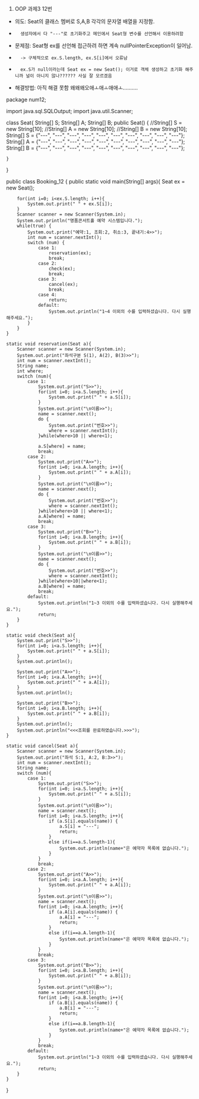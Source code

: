 1. OOP 과제3 12번
- 의도: Seat의 클래스 멤버로 S,A,B 각각의 문자열 배열을 지정함.
-       생성자에서 다 "---"로 초기화주고 메인에서 Seat형 변수를 선언해서 이용하려함
- 문제점: Seat형 ex를 선언해 접근하려 하면 계속 nullPointerException이 일어남.
-       -> 구체적으로 ex.S.length, ex.S[i]에서 오류남
-       ex.S가 null이라는데 Seat ex = new Seat(); 이거로 객체 생성하고 초기화 해주니까 널이 아니지 않나?????? 사실 잘 모르겠음
- 해결방법: 아직 해결 못함 왜왜왜오애ㅗ애ㅗ애애ㅗ..........



package num12;


import java.sql.SQLOutput;
import java.util.Scanner;

class Seat{
    String[] S;
    String[] A;
    String[] B;
    public Seat() {
        //String[] S = new String[10];
        //String[] A = new String[10];
        //String[] B = new String[10];
        String[] S = {"---", "---", "---", "---", "---", "---", "---", "---", "---", "---"};
        String[] A = {"---", "---", "---", "---", "---", "---", "---", "---", "---", "---"};
        String[] B = {"---", "---", "---", "---", "---", "---", "---", "---", "---", "---"};

    }
}

public class Booking_12 {
    public static void main(String[] args){
        Seat ex = new Seat();


        for(int i=0; i<ex.S.length; i++){
            System.out.print(" " + ex.S[i]);
        }
        Scanner scanner = new Scanner(System.in);
        System.out.println("명품콘서트홀 예약 시스템입니다.");
        while(true) {
            System.out.print("예약:1, 조회:2, 취소:3, 끝내기:4>>");
            int num = scanner.nextInt();
            switch (num) {
                case 1:
                    reservation(ex);
                    break;
                case 2:
                    check(ex);
                    break;
                case 3:
                    cancel(ex);
                    break;
                case 4:
                    return;
                default:
                    System.out.println("1~4 이외의 수를 입력하셨습니다. 다시 실행해주세요.");
            }
        }
    }

    static void reservation(Seat a){
        Scanner scanner = new Scanner(System.in);
        System.out.print("좌석구분 S(1), A(2), B(3)>>");
        int num = scanner.nextInt();
        String name;
        int where;
        switch (num){
            case 1:
                System.out.print("S>>");
                for(int i=0; i<a.S.length; i++){
                    System.out.print(" " + a.S[i]);
                }
                System.out.print("\n이름>>");
                name = scanner.next();
                do {
                    System.out.print("번호>>");
                    where = scanner.nextInt();
                }while(where>10 || where<1);

                a.S[where] = name;
                break;
            case 2:
                System.out.print("A>>");
                for(int i=0; i<a.A.length; i++){
                    System.out.print(" " + a.A[i]);
                }
                System.out.print("\n이름>>");
                name = scanner.next();
                do {
                    System.out.print("번호>>");
                    where = scanner.nextInt();
                }while(where>10 || where<1);
                a.A[where] = name;
                break;
            case 3:
                System.out.print("B>>");
                for(int i=0; i<a.B.length; i++){
                    System.out.print(" " + a.B[i]);
                }
                System.out.print("\n이름>>");
                name = scanner.next();
                do {
                    System.out.print("번호>>");
                    where = scanner.nextInt();
                }while(where>10||where<1);
                a.B[where] = name;
                break;
            default:
                System.out.println("1~3 이외의 수를 입력하셨습니다. 다시 실행해주세요.");
                return;
        }
    }

    static void check(Seat a){
        System.out.print("S>>");
        for(int i=0; i<a.S.length; i++){
            System.out.print(" " + a.S[i]);
        }
        System.out.println();

        System.out.print("A>>");
        for(int i=0; i<a.A.length; i++){
            System.out.print(" " + a.A[i]);
        }
        System.out.println();

        System.out.print("B>>");
        for(int i=0; i<a.B.length; i++){
            System.out.print(" " + a.B[i]);
        }
        System.out.println();
        System.out.println("<<<조회를 완료하였습니다.>>>");
    }

    static void cancel(Seat a){
        Scanner scanner = new Scanner(System.in);
        System.out.print("좌석 S:1, A:2, B:3>>");
        int num = scanner.nextInt();
        String name;
        switch (num){
            case 1:
                System.out.print("S>>");
                for(int i=0; i<a.S.length; i++){
                    System.out.print(" " + a.S[i]);
                }
                System.out.print("\n이름>>");
                name = scanner.next();
                for(int i=0; i<a.S.length; i++){
                    if (a.S[i].equals(name)) {
                        a.S[i] = "---";
                        return;
                    }
                    else if(i==a.S.length-1){
                        System.out.println(name+"은 예약자 목록에 없습니다.");
                    }
                }
                break;
            case 2:
                System.out.print("A>>");
                for(int i=0; i<a.A.length; i++){
                    System.out.print(" " + a.A[i]);
                }
                System.out.print("\n이름>>");
                name = scanner.next();
                for(int i=0; i<a.A.length; i++){
                    if (a.A[i].equals(name)) {
                        a.A[i] = "---";
                        return;
                    }
                    else if(i==a.A.length-1){
                        System.out.println(name+"은 예약자 목록에 없습니다.");
                    }
                }
                break;
            case 3:
                System.out.print("B>>");
                for(int i=0; i<a.B.length; i++){
                    System.out.print(" " + a.B[i]);
                }
                System.out.print("\n이름>>");
                name = scanner.next();
                for(int i=0; i<a.B.length; i++){
                    if (a.B[i].equals(name)) {
                        a.B[i] = "---";
                        return;
                    }
                    else if(i==a.B.length-1){
                        System.out.println(name+"은 예약자 목록에 없습니다.");
                    }
                }
                break;
            default:
                System.out.println("1~3 이외의 수를 입력하셨습니다. 다시 실행해주세요.");
                return;
        }
    }

}

       
